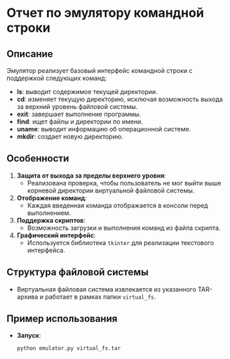 # Отчет по эмулятору командной строки

## Описание
Эмулятор реализует базовый интерфейс командной строки с поддержкой следующих команд:
- **ls**: выводит содержимое текущей директории.
- **cd**: изменяет текущую директорию, исключая возможность выхода за верхний уровень файловой системы.
- **exit**: завершает выполнение программы.
- **find**: ищет файлы и директории по имени.
- **uname**: выводит информацию об операционной системе.
- **mkdir**: создает новую директорию.

## Особенности
1. **Защита от выхода за пределы верхнего уровня**:
   - Реализована проверка, чтобы пользователь не мог выйти выше корневой директории виртуальной файловой системы.
2. **Отображение команд**:
   - Каждая введенная команда отображается в консоли перед выполнением.
3. **Поддержка скриптов**:
   - Возможность загрузки и выполнения команд из файла скрипта.
4. **Графический интерфейс**:
   - Используется библиотека `tkinter` для реализации текстового интерфейса.

## Структура файловой системы
- Виртуальная файловая система извлекается из указанного TAR-архива и работает в рамках папки `virtual_fs`.


## Пример использования
- **Запуск**: 
  ```bash
  python emulator.py virtual_fs.tar

